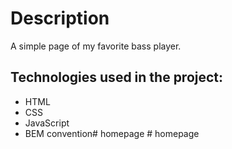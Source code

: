 # Description

A simple page of my favorite bass player.

## Technologies used in the project:

- HTML
- CSS
- JavaScript
- BEM convention#   h o m e p a g e  
 #   h o m e p a g e  
 